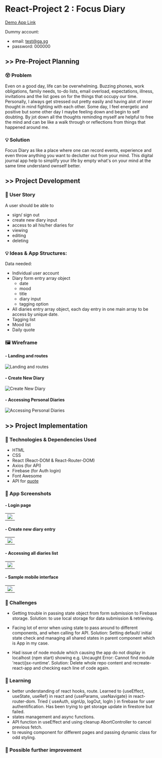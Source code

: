 # React-Project 2 : Focus Diary

[Demo App Link](https://focus-diary.netlify.app)

Dummy account:

- email: test@ga.sg
- password: 000000

## >> Pre-Project Planning

### 😵 Problem

Even on a good day, life can be overwhelming. Buzzing phones, work obligations, family needs, to-do lists, email overload, expectations, illness, invitations and the list goes on for the things that occupy our time. Personally, I always get stressed out pretty easily and having alot of inner thought in mind fighting with each other. Some day, I feel energetic and positive but some other day I maybe feeling down and begin to self doubting. By jot down all the thoughts reminding myself are helpful to free the mind and can be like a walk through or reflections from things that happened around me.

### 💡 Solution

Focus Diary as like a place where one can record events, experience and even throw anything you want to declutter out from your mind. This digital journal app help to simplify your life by empty what's on your mind at the same time understand ownself better.

## >> Project Development

### 👤 User Story

A user should be able to

- sign/ sign out
- create new diary input
- access to all his/her diaries for
- viewing
- editing
- deleting

### 💡 Ideas & App Structures:

Data needed:

- Individual user account
- Diary form entry array object
  - date
  - mood
  - title
  - diary input
  - tagging option
- All diaries entry array object, each day entry in one main array to be access by unique date.
- Tagging list
- Mood list
- Daily quote

### 🖼 Wireframe

#### - Landing and routes

![Landing and routes](https://github.com/siangyin/focus-diary/blob/main/images/mapping.png?raw=true)

#### - Create New Diary

![Create New Diary](https://github.com/siangyin/focus-diary/blob/main/images/NewDiary.png?raw=true)

#### - Accessing Personal Diaries

![Accessing Personal Diaries](https://github.com/siangyin/focus-diary/blob/main/images/AllDiaries.png?raw=true)

## >> Project Implementation

### 🚀 Technologies & Dependencies Used

- HTML
- CSS
- React (React-DOM & React-Router-DOM)
- Axios (for API)
- Firebase (for Auth login)
- Font Awesome
- API for [quote](https://type.fit/api/quotes)

### 📸 App Screenshots

<table>

#### - Login page

<tr>
 <td>
 <img src="https://github.com/siangyin/focus-diary/blob/main/images/landingpage.png?raw=true"/>
</td>
 </tr></table>

<table>

#### - Create new diary entry

<tr>
 <td>
 <img src="https://github.com/siangyin/focus-diary/blob/main/images/newdiarypage.png?raw=true"/>
</td>
 </tr></table>

<table>

#### - Accessing all diaries list

<tr>
 <td>
 <img src="https://github.com/siangyin/focus-diary/blob/main/images/alldiariespage.png?raw=true"/>
</td>
 </tr></table>

<table>

#### - Sample mobile interface

<tr>
 <td>
 <img src="https://github.com/siangyin/focus-diary/blob/main/images/mobile.png?raw=true"/>
</td>
 </tr></table>

### 🚧 Challenges

- Getting trouble in passing state object from form submission to Firebase storage. Solution: to use local storage for data submission & retrieving.

- Facing lot of error when using state to pass around to different components, and when calling for API. Solution: Setting default/ initial state check and managing all shared states in parent component which is App in my case.

- Had issue of node module which causing the app do not display in localhost (npm start) showing e.g. Uncaught Error: Cannot find module 'react/jsx-runtime'. Solution: Delete whole repo content and recreate-react-app and checking each line of code again.

### 📖 Learning

- better understanding of react hooks, route. Learned to {useEffect, useState, useRef} in react and {useParams, useNavigate} in react-router-dom. Tried { useAuth, signUp, logOut, logIn } in firebase for user authentification. Has been trying to get storage update in firestore but failed.
- states management and async functions.
- API function in useEffect and using cleanup AbortController to cancel previous fetch.
- to reusing component for different pages and passing dynamic class for odd styling.

### 💭 Possible further improvement

